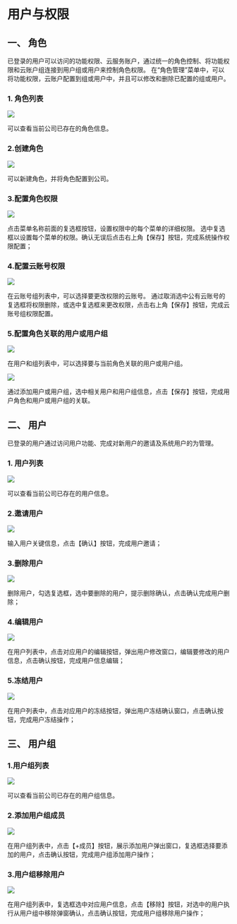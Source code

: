 # 用户与权限

## 一、 角色
已登录的用户可以访问的功能权限、云服务账户，通过统一的角色控制、将功能权限和云账户组连接到用户组或用户来控制角色权限。 在“角色管理”菜单中，可以将功能权限，云账户配置到组或用户中，并且可以修改和删除已配置的组或用户。

### 1. 角色列表  
![](https://juyun-1253413501.cos.ap-beijing.myqcloud.com/opsphere/iam/101.png)

 可以查看当前公司已存在的角色信息。

### 2.创建角色  
![](https://juyun-1253413501.cos.ap-beijing.myqcloud.com/opsphere/iam/102.png)

 可以新建角色，并将角色配置到公司。

 ### 3.配置角色权限  
![](https://juyun-1253413501.cos.ap-beijing.myqcloud.com/opsphere/iam/103.png)

点击菜单名称前面的复选框按钮，设置权限中的每个菜单的详细权限。 选中复选框以设置每个菜单的权限。确认无误后点击右上角【保存】按钮，完成系统操作权限配置；

 ### 4.配置云账号权限  
![](https://juyun-1253413501.cos.ap-beijing.myqcloud.com/opsphere/iam/104.png)

在云账号组列表中，可以选择要更改权限的云账号。 通过取消选中公有云账号的复选框将权限删除，或选中复选框来更改权限，点击右上角【保存】按钮，完成云账号组权限配置。

 ### 5.配置角色关联的用户或用户组
![](https://juyun-1253413501.cos.ap-beijing.myqcloud.com/opsphere/iam/105.png)

在用户和组列表中，可以选择要与当前角色关联的用户或用户组。  

![](https://juyun-1253413501.cos.ap-beijing.myqcloud.com/opsphere/iam/106.png)  
  
通过添加用户或用户组，选中相关用户和用户组信息，点击【保存】按钮，完成用户角色和用户或用户组的关联。

## 二、 用户
已登录的用户通过访问用户功能、完成对新用户的邀请及系统用户的为管理。

### 1. 用户列表  
![](https://juyun-1253413501.cos.ap-beijing.myqcloud.com/opsphere/iam/201.png)

 可以查看当前公司已存在的用户信息。

 ### 2.邀请用户
![](https://juyun-1253413501.cos.ap-beijing.myqcloud.com/opsphere/iam/202.png)

输入用户关键信息，点击【确认】按钮，完成用户邀请；

### 3.删除用户
![](https://juyun-1253413501.cos.ap-beijing.myqcloud.com/opsphere/iam/203.png)

删除用户，勾选复选框，选中要删除的用户，提示删除确认，点击确认完成用户删除；

### 4.编辑用户
![](https://juyun-1253413501.cos.ap-beijing.myqcloud.com/opsphere/iam/204.png)

在用户列表中，点击对应用户的编辑按钮，弹出用户修改窗口，编辑要修改的用户信息，点击确认按钮，完成用户信息编辑；

### 5.冻结用户
![](https://juyun-1253413501.cos.ap-beijing.myqcloud.com/opsphere/iam/205.png)

在用户列表中，点击对应用户的冻结按钮，弹出用户冻结确认窗口，点击确认按钮，完成用户冻结操作；

## 三、 用户组

### 1.用户组列表
![](https://juyun-1253413501.cos.ap-beijing.myqcloud.com/opsphere/iam/301.png)

可以查看当前公司已存在的用户组信息。

### 2.添加用户组成员
![](https://juyun-1253413501.cos.ap-beijing.myqcloud.com/opsphere/iam/302.png)

在用户组列表中，点击【+成员】按钮，展示添加用户弹出窗口，复选框选择要添加的用户，点击确认按钮，完成用户组添加用户操作；

### 3.用户组移除用户
![](https://juyun-1253413501.cos.ap-beijing.myqcloud.com/opsphere/iam/303.png)

在用户组列表中，复选框选中对应用户信息，点击【移除】按钮，对选中的用户执行从用户组中移除弹窗确认，点击确认按钮，完成用户组移除用户操作；
